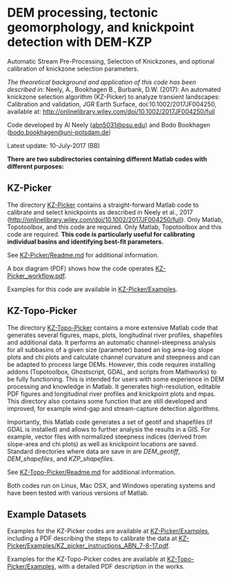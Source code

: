 # DEM processing, tectonic geomorphology, and knickpoint detection with DEM-KZP
Automatic Stream Pre-Processing, Selection of Knickzones, and optional calibration of knickzone selection parameters.

*The theoretical background and application of this code has been described in:*
Neely, A., Bookhagen B., Burbank, D.W. (2017): An automated knickzone selection algorithm (KZ-Picker) to analyze transient landscapes: Calibration and validation, JGR Earth Surface, doi:10.1002/2017JF004250, available at:
http://onlinelibrary.wiley.com/doi/10.1002/2017JF004250/full

Code developed by Al Neely (abn5031@psu.edu) and Bodo Bookhagen (bodo.bookhagen@uni-potsdam.de)

Latest update: 10-July-2017 (BB)


**There are two subdirectories containing different Matlab codes with different purposes:**

## KZ-Picker
The directory [KZ-Picker](KZ-Picker) contains a straight-forward Matlab code to calibrate and select knickpoints as described in Neely et al., 2017 (http://onlinelibrary.wiley.com/doi/10.1002/2017JF004250/full). Only Matlab, Topotoolbox, and this code are required. Only Matlab, Topotoolbox and this code are required. **This code is particularly useful for calibrating individual basins and identifying best-fit parameters.**

See [KZ-Picker/Readme.md](KZ-Picker/Readme.md) for additional information.

A box diagram (PDF) shows how the code operates [KZ-Picker_workflow.pdf](KZ-Picker/KZP-Picker_workflow.pdf).

Examples for this code are available in [KZ-Picker/Examples](KZ-Picker/Examples).


## KZ-Topo-Picker
The directory [KZ-Topo-Picker](KZ-Topo-Picker) contains a more extensive Matlab code that generates several figures, maps, plots, longitudinal river profiles, shapefiles and additional data. It performs an automatic channel-steepness analysis for all subbasins of a given size (parameter) based an log area-log slope plots and chi plots and calculate channel curvature and steepness and can be adapted to process large DEMs.
However, this code requires installing addons (Topotoolbox, Ghostscript, GDAL, and scripts from Mathworks) to be fully functioning. This is intended for users with some experience in DEM processing and knowledge in Matlab. It generates high-resolution, editable PDF figures and longitudinal river profiles and knickpoint plots and mpas. This directory also contains some function that are still developed and improved, for example wind-gap and stream-capture detection algorithms.

Importantly, this Matlab code generates a set of geotif and shapefiles (if GDAL is installed) and allows to further analysis the results in a GIS. For example, vector files with normalized steepness indices (derived from slope-area and chi plots) as well as knickpoint locations are saved. Standard directories where data are save in are _DEM_geotiff_, _DEM_shapefiles_, and _KZP_shapefiles_.

See [KZ-Topo-Picker/Readme.md](KZ-Topo-Picker/Readme.md) for additional information. 

Both codes run on Linux, Mac OSX, and Windows operating systems and have been tested with various versions of Matlab.

## Example Datasets
Examples for the KZ-Picker codes are available at [KZ-Picker/Examples](KZ-Picker/Examples), including a PDF describing the steps to calibrate the data at [KZ-Picker/Examples/KZ_picker_instructions_ABN_7-8-17.pdf](KZ-Picker/Examples/KZ_picker_instructions_ABN_7-8-17.pdf).


Examples for the KZ-Topo-Picker codes are available at [KZ-Topo-Picker/Examples](KZ-Topo-Picker/Examples), with a detailed PDF description in the works.
